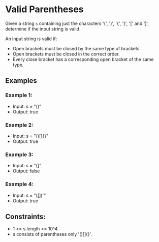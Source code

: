# Valid Parentheses

Given a string `s` containing just the characters '(', ')', '{', '}', '[' and ']', determine if the input string is valid.

An input string is valid if:
- Open brackets must be closed by the same type of brackets.
- Open brackets must be closed in the correct order.
- Every close bracket has a corresponding open bracket of the same type.

## Examples

### Example 1:
- Input: s = "()"
- Output: true

### Example 2:
- Input: s = "()[]{}"
- Output: true

### Example 3:
- Input: s = "(]"
- Output: false

### Example 4:
- Input: s = "([])'"
- Output: true

## Constraints:
- 1 <= s.length <= 10^4
- s consists of parentheses only '()[]{}'.
